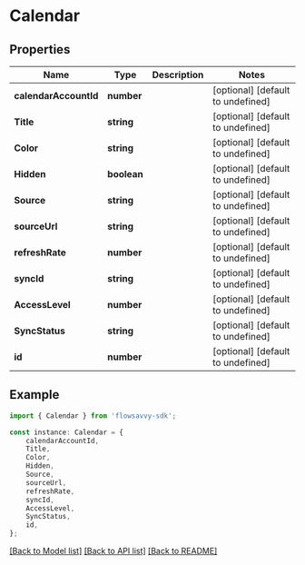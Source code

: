 # Calendar


## Properties

Name | Type | Description | Notes
------------ | ------------- | ------------- | -------------
**calendarAccountId** | **number** |  | [optional] [default to undefined]
**Title** | **string** |  | [optional] [default to undefined]
**Color** | **string** |  | [optional] [default to undefined]
**Hidden** | **boolean** |  | [optional] [default to undefined]
**Source** | **string** |  | [optional] [default to undefined]
**sourceUrl** | **string** |  | [optional] [default to undefined]
**refreshRate** | **number** |  | [optional] [default to undefined]
**syncId** | **string** |  | [optional] [default to undefined]
**AccessLevel** | **number** |  | [optional] [default to undefined]
**SyncStatus** | **string** |  | [optional] [default to undefined]
**id** | **number** |  | [optional] [default to undefined]

## Example

```typescript
import { Calendar } from 'flowsavvy-sdk';

const instance: Calendar = {
    calendarAccountId,
    Title,
    Color,
    Hidden,
    Source,
    sourceUrl,
    refreshRate,
    syncId,
    AccessLevel,
    SyncStatus,
    id,
};
```

[[Back to Model list]](../README.md#documentation-for-models) [[Back to API list]](../README.md#documentation-for-api-endpoints) [[Back to README]](../README.md)
